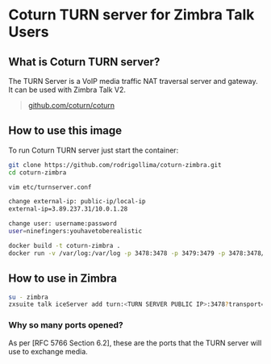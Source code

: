 Coturn TURN server for Zimbra Talk Users
========================================

## What is Coturn TURN server?

The TURN Server is a VoIP media traffic NAT traversal server and gateway. It can be used with Zimbra Talk V2.

> [github.com/coturn/coturn](https://github.com/coturn/coturn)


## How to use this image

To run Coturn TURN server just start the container: 
```bash
git clone https://github.com/rodrigollima/coturn-zimbra.git
cd coturn-zimbra

vim etc/turnserver.conf 

change external-ip: public-ip/local-ip
external-ip=3.89.237.31/10.0.1.28

change user: username:password
user=ninefingers:youhavetoberealistic

docker build -t coturn-zimbra .
docker run -v /var/log:/var/log -p 3478:3478 -p 3479:3479 -p 3478:3478/udp -p 3479:3479/udp -p 1000-1500:1000-1500/udp -d coturn-zimbra
```

## How to use in Zimbra
```bash
su - zimbra
zxsuite talk iceServer add turn:<TURN SERVER PUBLIC IP>:3478?transport=udp credential youhavetoberealistic username ninefingers
```

### Why so many ports opened?

As per [RFC 5766 Section 6.2], these are the ports that the TURN server will use to exchange media.



